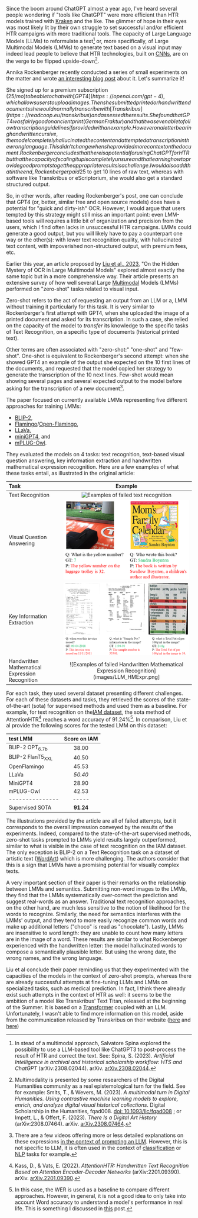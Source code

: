 <!--
.. title: 016 - Text Recognition, Large Models and Expectations
.. slug: 016
.. date: 2023-11-28 05:28:15 UTC-05:00
.. tags: OCR, Large Language Models
.. category: reading-notes 
.. status:
.. link: 
.. description: 
.. type: text
-->

Since the boom around ChatGPT almost a year ago, I've heard several people wondering if "tools like ChatGPT" were more efficient than HTR models trained with [Kraken](https://kraken.re) and the like. The glimmer of hope in their eyes was most likely lit by their own struggle to set successful and/or efficient HTR campaigns with more traditional tools. The capacity of Large Language Models (LLMs) to reformulate a text[^spina] or, more specifically, of Large Multimodal Models (LMMs) to generate text based on a visual input may indeed lead people to believe that HTR technologies, built on [CNNs](https://poloclub.github.io/cnn-explainer/), are on the verge to be flipped upside-down[^multimodal_turn].

Annika Rockenberger recently conducted a series of small experiments on the matter and wrote [an interesting blog post](https://greflinger.hypotheses.org/739) about it. Let's summarize it!

She signed up for a premium subscription (25$/mo) to be able to chat with [GPT4](https://openai.com/gpt-4), which allows users to upload images. Then she submitted printed or handwritten documents she would normally transcribe with [Transkribus](https://readcoop.eu/transkribus) and assessed the results. She found that GPT4 was fairly good on ancient print (German Fraktur) and that it was even able to follow transcription guidelines if provided with an example. However on a letter bearing handwritten cursive, the model completely hallucinated the content and attempted a transcription in the wrong language. This didn't change when she provided more context on the document. Rockenberger concludes that there is a potential for using ChatGPT for HTR but that the capacity of scaling it up is completely unsure and that learning how to provide good prompts to get the appropriate results is a challenge. I would also add that in the end, Rockenberger paid 25$ to get 10 lines of raw text, whereas with software like Transkribus or eScriptorium, she would also get a standard structured output.

So, in other words, after reading Rockenberger's post, one can conclude that GPT4 (or, better, similar free and open source models) does have a potential for "quick and dirty-ish" OCR. However, I would argue that users tempted by this strategy might still miss an important point: even LMM-based tools will requires a little bit of organization and precision from the users, which I find often lacks in unsuccessful HTR campaigns. LMMs could generate a good output, but you will likely have to pay a counterpart one way or the other(s): with lower text recognition quality, with hallucinated text content, with impoverished non-structured output, with premium fees, etc.

Earlier this year, an article proposed by [Liu et al., 2023](https://arxiv.org/abs/2305.07895), "On the Hidden Mystery of OCR in Large Multimodal Models" explored almost exactly the same topic but in a more comprehensive way. Their article presents an extensive survey of how well several Large [Multimodal](https://en.wikipedia.org/wiki/Multimodal_learning) Models (LMMs) performed on "zero-shot" tasks related to visual input.

Zero-shot refers to the act of requesting an output from an LLM or a, LMM without training it particularly for this task. It is very similar to Rockenberger's first attempt with GPT4, when she uploaded the image of a printed document and asked for its transcription. In such a case, she relied on the capacity of the model to *transfer* its knowledge to the specific tasks of Text Recognition, on a specific type of documents (historical printed text).

Other terms are often associated with "zero-shot:" "one-shot" and "few-shot". One-shot is equivalent to Rockenberger's second attempt: when she showed GPT4 an example of the output she expected on the 10 first lines of the documents, and requested that the model copied her strategy to generate the transcription of the 10 next lines. Few-shot would mean showing several pages and several expected output to the model before asking for the transcription of a new document[^shot-definition].

The paper focused on currently available LMMs representing five different approaches for training LMMs:

- [BLIP-2](https://huggingface.co/docs/transformers/model_doc/blip-2),
- [Flamingo](https://arxiv.org/abs/2204.14198)/[Open-Flamingo](https://laion.ai/blog/open-flamingo/),
- [LLaVa](https://llava-vl.github.io/),
- [miniGPT4](https://minigpt-4.github.io/), and
- [mPLUG-Owl](https://huggingface.co/spaces/MAGAer13/mPLUG-Owl).

They evaluated the models on 4 tasks: text recognition, text-based visual question answering, key information extraction and handwritten mathematical expression recognition. Here are a few examples of what these tasks entail, as illustrated in the original article:

| Task | Example |
| :--- | :-----: |
| Text Recognition | ![Examples of failed text recognition](images/LLM_text_recognition.png) | <!-- "Four images contained printed of handwritten words along with the ground truth (expected transcription) and the prediction generated by the models. For example, the model predicted 'chocolate' when the expected transcription was 'choco'.") | -->
| Visual Question Answering | ![Examples of failed Visual Question Answering](images/LLM_textVQA.png) | <!--  "Two images of real-life views along with a question used as a prompt, the expected answer and the predicted answer. For example, when asked 'What is the yellow number?' on the image of an airport luggage retrieval conveyor belt showing a clear '7' in yellow in the background, the model provided the following answer: 'The yellow number on the luggage trolley is 32") | -->
| Key Information Extraction | ![Examples of failed Key Information Extraction](images/LLM_keyinfoextraction.png) | <!--  "Three images of real-life documents or textual information, along side with a question used as a prompt for the model, the expected answer and the predicted answer. For example, when asked 'what is the Sample No information in the input?', the model is expected to answer '1194-90' but answers 'The sample number is 33340'") | -->
| Handwritten Mathematical Expression Recognition | ![Examples of failed Handwritten Mathematical Expression Recognition](images/LLM_HMExpr.png] | <!--  "Four example of failed attempts from the LMM to predict a LaTeX representation of handwritten mathematical expression: the numbers are wrong and/or the mathematical structure of the equations is made up") | -->

For each task, they used several dataset presenting different challenges. For each of these datasets and tasks, they retrieved the scores of the state-of-the-art (sota) for supervised methods and used them as a baseline. For example, for text recognition on the[IAM dataset](https://fki.tic.heia-fr.ch/databases/iam-handwriting-database), the sota method of AttentionHTR[^attentionhtr_ref] reaches a word accuracy of 91.24%[^remark_wer]. In comparison, Liu et al provide the following scores for the tested LMM on this dataset:

| test LMM                    | Score on IAM |
| :-------------------------- | :----------: |
| BLIP-2 OPT<sub>6.7b</sub>   | 38.00        |
| BLIP-2 FlanT5<sub>XXL</sub> | 40.50        |
| OpenFlamingo                | 45.53        |
| LLaVa                       | *50.40*      |
| MiniGPT4                    | 28.90        |
| mPLUG-Owl                   | 42.53        |
| ---------------             | -----        |
| Supervised SOTA             | **91.24**    |

The illustrations provided by the article are all of failed attempts, but it corresponds to the overall impression conveyed by the results of the experiments. Indeed, compared to the state-of-the-art supervised methods, zero-shot tasks prompted to LMMs yield results largely outperformed, similar to what is visible in the case of text recognition on the IAM dataset. The only exception is BLIP-2 on a Text Recognition task on a dataset of artistic text ([WordArt](https://github.com/xdxie/WordArt#wordart-dataset)) which is more challenging. The authors consider that this is a sign that LMMs have a promising potential for visually complex texts.

A very important section of their paper is their remarks on the relationship between LMMs and semantics. Submitting non-word images to the LMMs, they find that the LMMs systematically over-correct the prediction and suggest real-words as an answer. Traditional text recognition approaches, on the other hand, are much less sensitive to the notion of likelihood for the words to recognize. Similarly, the need for semantics interferes with the LMMs' output, and they tend to more easily recognize common words and make up additional letters ("choco" is read as "chocolate"). Lastly, LMMs are insensitive to word length: they are unable to count how many letters are in the image of a word. These results are similar to what Rockenberger experienced with the handwritten letter: the model hallucinated words to compose a semantically plausible letter. But using the wrong date, the wrong names, and the wrong language.

Liu et al conclude their paper reminding us that they experimented with the capacities of the models in the context of zero-shot prompts, whereas there are already successful attempts at fine-tuning LLMs and LMMs on specialized tasks, such as medical prediction. In fact, I think there already exist such attempts in the context of HTR as well: it seems to be the ambition of a model like Transkribus' Text Titan, released at the beginning of the Summer. It is based on a [Transformer](https://youtu.be/zxQyTK8quyY?feature=shared) coupled with an LLM. Unfortunately, I wasn't able to find more information on this model, aside from the communication released by Transkribus on their website ([here](https://readcoop.eu/introducing-transkribus-super-models-get-access-to-the-text-titan-i/) and [here](https://help.transkribus.org/super-models))

[^spina]: In stead of a multimodal approach, Salvatore Spina explored the possibility to use a LLM-based tool like ChatGPT3 to post-process the result of HTR and correct the text. See: Spina, S. (2023). *Artificial Intelligence in archival and historical scholarship workflow: HTS and ChatGPT* (arXiv:2308.02044). arXiv. [arXiv.2308.02044](https://doi.org/10.48550/arXiv.2308.02044).

[^multimodal_turn]: Multimodality is presented by some researchers of the Digital Humanities community as a real epistemological turn for the field. See for example: Smits, T., & Wevers, M. (2023). *A multimodal turn in Digital Humanities. Using contrastive machine learning models to explore, enrich, and analyze digital visual historical collections*. Digital Scholarship in the Humanities, fqad008. [doi: 10.1093/llc/fqad008](https://doi.org/10.1093/llc/fqad008) ; or Impett, L., & Offert, F. (2023). *There Is a Digital Art History* (arXiv:2308.07464). arXiv. [arXiv.2308.07464](https://doi.org/10.48550/arXiv.2308.07464).

[^shot-definition]: There are a few videos offering more or less detailed explanations on these expressions [in the context of prompting an LLM](https://www.youtube.com/watch?v=E6X1Ufhxtf0). However, this is not specific to LLM, it is often used in the context of [classification](https://huggingface.co/tasks/zero-shot-classification) or [NLP](https://joeddav.github.io/blog/2020/05/29/ZSL.html) tasks for example.

[^attentionhtr_ref]: Kass, D., & Vats, E. (2022). *AttentionHTR: Handwritten Text Recognition Based on Attention Encoder-Decoder Networks* (arXiv:2201.09390). arXiv. [arXiv.2201.09390](https://doi.org/10.48550/arXiv.2201.09390).

[^remark_wer]: In this case, the WER is used as a baseline to compare different approaches. However, in general, it is not a good idea to only take into account Word accuracy to understand a model's performance in real life. This is something I discussed in [this](../012/) post.
